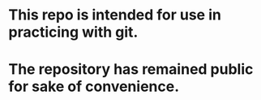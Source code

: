 # This repo is intended for use in practicing with git.
# The repository has remained public for sake of convenience.
